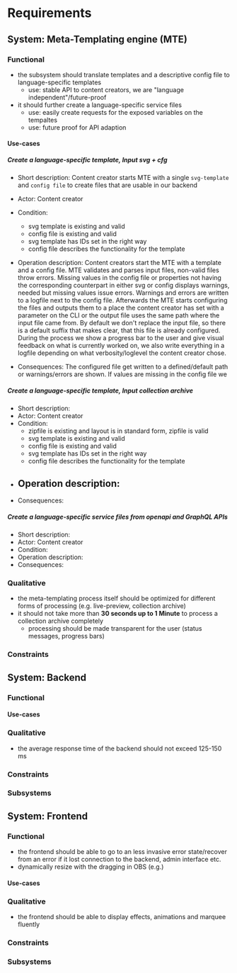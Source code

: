 # Requirements

## System: Meta-Templating engine (MTE)

### Functional
- the subsystem should translate templates and a descriptive config file to language-specific templates
  - use: stable API to content creators, we are "language independent"/future-proof
- it should further create a language-specific service files
  - use: easily create requests for the exposed variables on the tempaltes
  - use: future proof for API adaption

#### Use-cases
##### Create a language-specific template, Input svg + cfg
- Short description: Content creator starts MTE with a single `svg-template` and `config file` to create files that are usable in our backend

- Actor: Content creator

- Condition: 
  - svg template is existing and valid
  - config file is existing and valid
  - svg template has IDs set in the right way
  - config file describes the functionality for the template

- Operation description:
  Content creators start the MTE with a template and a config file. MTE validates and parses input files, non-valid files throw errors. Missing values in the config file or properties not having the corresponding counterpart in either svg or config displays warnings, needed but missing values issue errors. Warnings and errors are written to a logfile next to the config file. Afterwards the MTE starts configuring the files and outputs them to a place the content creator has set with a parameter on the CLI or the output file uses the same path where the input file came from. By default we don't replace the input file, so there is a default suffix that makes clear, that this file is already configured. During the process we show a progress bar to the user and give visual feedback on what is currently worked on, we also write everything in a logfile depending on what verbosity/loglevel the content creator chose.

- Consequences: The configured file get written to a defined/default path or warnings/errors are shown. If values are missing in the config file we 

##### Create a language-specific template, Input collection archive 
- Short description:
- Actor: Content creator
- Condition: 
  - zipfile is existing and layout is in standard form, zipfile is valid
  - svg template is existing and valid
  - config file is existing and valid
  - svg template has IDs set in the right way
  - config file describes the functionality for the template
- Operation description:
  - 
- Consequences:

##### Create a language-specific service files from openapi and GraphQL APIs
- Short description:
- Actor: Content creator
- Condition: 
- Operation description:
- Consequences:


### Qualitative
- the meta-templating process itself should be optimized for different forms of processing (e.g. live-preview, collection archive)
- it should not take more than **30 seconds up to 1 Minute** to process a collection archive completely
  - processing should be made transparent for the user (status messages, progress bars)

### Constraints


## System: Backend
### Functional
#### Use-cases

### Qualitative
- the average response time of the backend should not exceed 125-150 ms

### Constraints
### Subsystems


## System: Frontend
### Functional
- the frontend should be able to go to an less invasive error state/recover from an error if it lost connection to the backend, admin interface etc.
- dynamically resize with the dragging in OBS (e.g.)

#### Use-cases

### Qualitative
- the frontend should be able to display effects, animations and marquee fluently

### Constraints

### Subsystems
